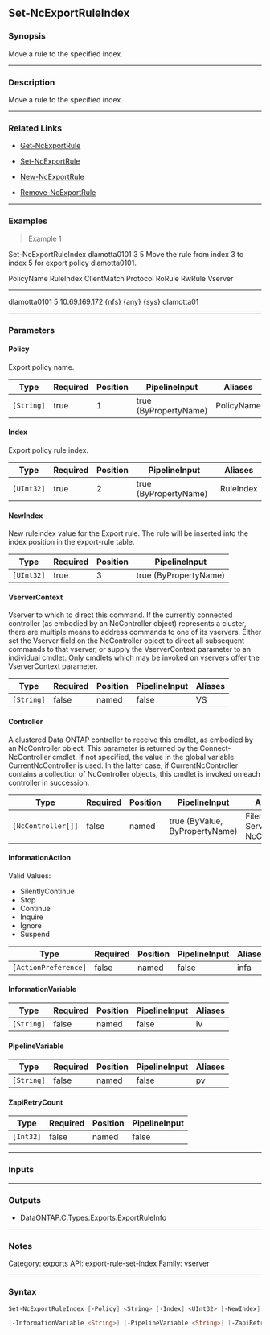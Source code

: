Set-NcExportRuleIndex
---------------------

### Synopsis
Move a rule to the specified index.

---

### Description

Move a rule to the specified index.

---

### Related Links
* [Get-NcExportRule](Get-NcExportRule)

* [Set-NcExportRule](Set-NcExportRule)

* [New-NcExportRule](New-NcExportRule)

* [Remove-NcExportRule](Remove-NcExportRule)

---

### Examples
> Example 1

Set-NcExportRuleIndex dlamotta0101 3 5
Move the rule from index 3 to index 5 for export policy dlamotta0101.

PolicyName               RuleIndex    ClientMatch      Protocol     RoRule       RwRule       Vserver
----------               ---------    -----------      --------     ------       ------       -------
dlamotta0101             5            10.69.169.172    {nfs}        {any}        {sys}        dlamotta01

---

### Parameters
#### **Policy**
Export policy name.

|Type      |Required|Position|PipelineInput        |Aliases   |
|----------|--------|--------|---------------------|----------|
|`[String]`|true    |1       |true (ByPropertyName)|PolicyName|

#### **Index**
Export policy rule index.

|Type      |Required|Position|PipelineInput        |Aliases  |
|----------|--------|--------|---------------------|---------|
|`[UInt32]`|true    |2       |true (ByPropertyName)|RuleIndex|

#### **NewIndex**
New ruleindex value for the Export rule. The rule will be inserted into the index position in the export-rule table.

|Type      |Required|Position|PipelineInput        |
|----------|--------|--------|---------------------|
|`[UInt32]`|true    |3       |true (ByPropertyName)|

#### **VserverContext**
Vserver to which to direct this command.  If the currently connected controller (as embodied by an NcController object) represents a cluster, there are multiple means to address commands to one of its vservers.  Either set the Vserver field on the NcController object to direct all subsequent commands to that vserver, or supply the VserverContext parameter to an individual cmdlet.  Only cmdlets which may be invoked on vservers offer the VserverContext parameter.

|Type      |Required|Position|PipelineInput|Aliases|
|----------|--------|--------|-------------|-------|
|`[String]`|false   |named   |false        |VS     |

#### **Controller**
A clustered Data ONTAP controller to receive this cmdlet, as embodied by an NcController object.  This parameter is returned by the Connect-NcController cmdlet.  If not specified, the value in the global variable CurrentNcController is used.  In the latter case, if CurrentNcController contains a collection of NcController objects, this cmdlet is invoked on each controller in succession.

|Type              |Required|Position|PipelineInput                 |Aliases                          |
|------------------|--------|--------|------------------------------|---------------------------------|
|`[NcController[]]`|false   |named   |true (ByValue, ByPropertyName)|Filer<br/>Server<br/>NcController|

#### **InformationAction**

Valid Values:

* SilentlyContinue
* Stop
* Continue
* Inquire
* Ignore
* Suspend

|Type                |Required|Position|PipelineInput|Aliases|
|--------------------|--------|--------|-------------|-------|
|`[ActionPreference]`|false   |named   |false        |infa   |

#### **InformationVariable**

|Type      |Required|Position|PipelineInput|Aliases|
|----------|--------|--------|-------------|-------|
|`[String]`|false   |named   |false        |iv     |

#### **PipelineVariable**

|Type      |Required|Position|PipelineInput|Aliases|
|----------|--------|--------|-------------|-------|
|`[String]`|false   |named   |false        |pv     |

#### **ZapiRetryCount**

|Type     |Required|Position|PipelineInput|
|---------|--------|--------|-------------|
|`[Int32]`|false   |named   |false        |

---

### Inputs

---

### Outputs
* DataONTAP.C.Types.Exports.ExportRuleInfo

---

### Notes
Category: exports
API: export-rule-set-index
Family: vserver

---

### Syntax
```PowerShell
Set-NcExportRuleIndex [-Policy] <String> [-Index] <UInt32> [-NewIndex] <UInt32> [-VserverContext <String>] [-Controller <NcController[]>] [-InformationAction <ActionPreference>] 
```
```PowerShell
[-InformationVariable <String>] [-PipelineVariable <String>] [-ZapiRetryCount <Int32>] [<CommonParameters>]
```
